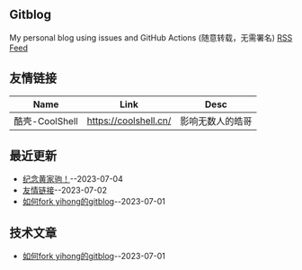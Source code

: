 ## Gitblog
My personal blog using issues and GitHub Actions (随意转载，无需署名)
[RSS Feed](https://raw.githubusercontent.com/kenwoodjw/gitblog/master/feed.xml)
## 友情链接
| Name | Link | Desc | 
 | ---- | ---- | ---- |
| 酷壳-CoolShell | https://coolshell.cn/ | 影响无数人的皓哥 |
## 最近更新
- [纪念黄家驹！](https://github.com/kenwoodjw/gitblog/issues/3)--2023-07-04
- [友情链接](https://github.com/kenwoodjw/gitblog/issues/2)--2023-07-02
- [如何fork yihong的gitblog](https://github.com/kenwoodjw/gitblog/issues/1)--2023-07-01
## 技术文章
- [如何fork yihong的gitblog](https://github.com/kenwoodjw/gitblog/issues/1)--2023-07-01
